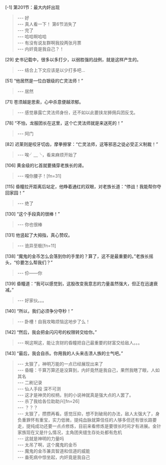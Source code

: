 
[-1] 第201节：最大内奸出现
>--- 好<br>
>--- 真人看一下！
第6节消失了<br>
>--- 完了<br>
>--- 哈哈啊哈哈<br>
>--- 有没有说友群啊我投两张月票<br>
>--- 内奸竟是我自己？！<br>

[29] 史书记载中，很多以多打少，以弱胜强的战例，就是这样产生的。
>--- 结合上下文应该是以少打多吧...<br>

[51] “他居然是一位白银级的亡灵法师！”
>--- 居然<br>

[71] 苍须越是思索，心中杀意便越浓郁。
>--- 感觉暴露亡灵法师身份，还不如以此要挟龙狮佣兵团反戈。<br>

[78] “不怕，龙服团长在这里，这个亡灵法师就是来送死的！”
>--- 阿门<br>

[82] 迟莱则是咬牙切齿，摩拳擦掌：“亡灵法师，这等邪恶之徒必受正义制裁！”
>--- 唉╯﹏╰，看来麻烦开始了<br>

[106] 黄金级的匕首就要捅穿老族长的肾。
>--- 嘎你腰子！[fn=31]<br>

[115] 昏瞳拉开距离后站定，他睁着通红的双眼，对老族长道：“停战！我能帮你夺回家园！”
>--- 绝了<br>

[130] “这个手段真的很棒！”
>--- 你也很棒<br>

[131] 他竖起了大拇指，真心赞叹。
>--- 诡异至极[fn=11]<br>

[138] “魔鬼的金币怎么会落到你的手里的？算了，这不是最重要的。”老族长摇头，“伱要怎么帮我们？”
>--- 伱——你<br>

[139] 昏瞳道：“我可以感觉到，这股改变我意志的力量虽然强大，但正在迅速衰减。”
>--- 好家伙。。。<br>

[140] “所以，我们必须争分夺秒！”
>--- 卧槽！自我攻略烦恼这地步了么！<br>

[142] “然后，我会把金闪闪号的权限转交给你。”
>--- 啊这啊这，能让贪财的昏瞳把自己最重要的财富交给敌人。。。<br>

[143] “最后，我会自杀。你用我的人头来击溃人族的士气吧。”
>--- 太狠了，神明万能的一点已经展现出来了<br>
>--- 昏瞳：千算万算还是没算到，内奸竟然是我自己，果然我瞎了眼，人如其名<br>
>--- 二刷记录<br>
>--- 仙人手段 深不可测<br>
>--- 这才是神灵的权柄，别的小说神就真是强大点的人罢了。<br>
>--- 杀了我给各位助助兴[fn=26]<br>
>--- ？？？<br>
>--- 太狠了，攒攒再看。感觉压抑，想不到破局的办法，敌人太强大了，身负重罪怀有重宝，实力低微，提纯血脉就算信任的人够多但还有很长路要走，提纯成功还要一点点修炼，目前来看修炼是要很长时间才有进展。金针家族现在又是什么情况，主角团夹缝生存处处都有危机<br>
>--- 这就是神明的力量吗<br>
>--- 太吊了啊，这个魔鬼的金币<br>
>--- 魔鬼的金币兼具智道和信道的威能<br>
>--- 垂死病中惊坐起，内奸竟是我自己<br>

